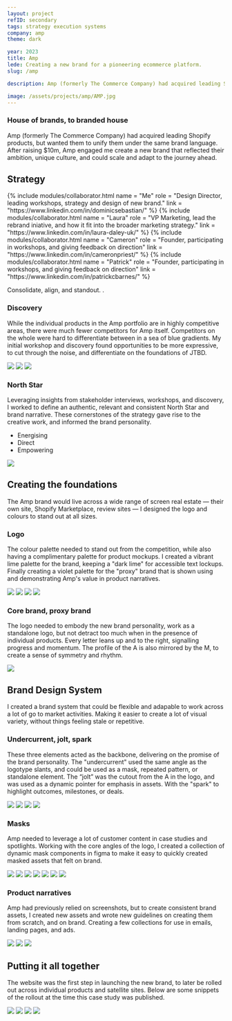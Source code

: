 ```yaml
---
layout: project
refID: secondary
tags: strategy execution systems
company: amp
theme: dark

year: 2023
title: Amp
lede: Creating a new brand for a pioneering ecommerce platform.
slug: /amp

description: Amp (formerly The Commerce Company) had acquired leading Shopify products, but wanted them to unify them under the same brand language. After raising $10m, Amp engaged me create a new brand that reflected their ambition, unique culture, and could scale and adapt to the journey ahead.

image: /assets/projects/amp/AMP.jpg
---
```


### House of brands, to branded house

Amp (formerly The Commerce Company) had acquired leading Shopify products, but wanted them to unify them under the same brand language. After raising $10m, Amp engaged me create a new brand that reflected their ambition, unique culture, and could scale and adapt to the journey ahead.

<section class="bordered">
    <div class="tiles center">
        <div>
            <h2>Strategy</h2>
            <div class="collaborators">
                {% include modules/collaborator.html 
                    name = "Me" 
                    role = "Design Director, leading workshops, strategy and design of new brand."
                    link = "https://www.linkedin.com/in/dominicsebastian/"
                %}
                {% include modules/collaborator.html 
                    name = "Laura"
                    role = "VP Marketing, lead the rebrand iniative, and how it fit into the broader marketing strategy."
                    link = "https://www.linkedin.com/in/laura-daley-uk/"
                %}
                {% include modules/collaborator.html 
                    name = "Cameron"
                    role = "Founder, participating in workshops, and giving feedback on direction"
                    link = "https://www.linkedin.com/in/cameronpriest/"
                %}
                {% include modules/collaborator.html 
                    name = "Patrick"
                    role = "Founder, participating in workshops, and giving feedback on direction"
                    link = "https://www.linkedin.com/in/patrickcbarnes/"
                %}
            </div>
        </div>
        <div>
            <p class="description">Consolidate, align, and standout. .</p>
        </div>
    </div>
</section>

### Discovery

While the individual products in the Amp portfolio are in highly competitive areas, there were much fewer competitors for Amp itself. Competitors on the whole were hard to differentiate between in a sea of blue gradients. My initial workshop and discovery found opportunities to be more expressive, to cut through the noise, and differentiate on the foundations of JTBD.

<section>
    <div class="gallery">
        <img class="full" src="/assets/projects/amp/strategy-discovery.jpg">
        <img class="half" src="/assets/projects/amp/strategy-opportunity.jpg">
        <img class="half" src="/assets/projects/amp/strategy-jtbd.jpg">
    </div>
</section>

### North Star

Leveraging insights from stakeholder interviews, workshops, and discovery, I worked to define an authentic, relevant and consistent North Star and brand narrative. These cornerstones of the strategy gave rise to the creative work, and informed the brand personality.

- Energising
- Direct
- Empowering

<section>
    <div class="gallery">
        <img class="full" src="/assets/projects/amp/strategy-north-star.jpg">
    </div>
</section>

<section class="bordered">
        <div class="tiles center">
        <div>
            <h2>Creating the foundations</h2>
        </div>
        <div>
            <p class="description">The Amp brand would live across a wide range of screen real estate — their own site, Shopify Marketplace, review sites — I designed the logo and colours to stand out at all sizes. </p>
        </div>
    </div>
</section>

### Logo

The colour palette needed to stand out from the competition, while also having a complimentary palette for product mockups. I created a vibrant lime palette for the brand, keeping a "dark lime" for accessible text lockups. Finally creating a violet palette for the "proxy" brand that is shown using and demonstrating Amp's value in product narratives.

<section>
    <div class="gallery">
        <img class="full" src="/assets/projects/amp/logo.jpg">
        <img class="third" src="/assets/projects/amp/logo-partnerships.jpg">
        <img class="third" src="/assets/projects/amp/logo-product.jpg">
        <img class="third" src="/assets/projects/amp/logo-marketplace.jpg">
    </div>
</section>

### Core brand, proxy brand

The logo needed to embody the new brand personality, work as a standalone logo, but not detract too much when in the presence of individual products. Every letter leans up and to the right, signalling progress and momentum. The profile of the A is also mirrored by the M, to create a sense of symmetry and rhythm.

<section>
    <div class="gallery">
        <img class="full" src="/assets/projects/amp/palette.jpg">
    </div>
</section>

<section class="bordered">
        <div class="tiles center">
        <div>
            <h2>Brand Design System</h2>
        </div>
        <div>
            <p class="description">I created a brand system that could be flexible and adapable to work across a lot of go to market activities. Making it easier to create a lot of visual variety, without things feeling stale or repetitive.</p>
        </div>
    </div>
</section>

### Undercurrent, jolt, spark

These three elements acted as the backbone, delivering on the promise of the brand personality. The "undercurrent" used the same angle as the logotype slants, and could be used as a mask, repeated pattern, or standalone element. The “jolt” was the cutout from the A in the logo, and was used as a dynamic pointer for emphasis in assets. With the "spark" to highlight outcomes, milestones, or deals.

<section>
    <div class="gallery">
        <img class="full" src="/assets/projects/amp/foundations-a.jpg">
        <img class="third" src="/assets/projects/amp/foundations-b.jpg">
        <img class="third" src="/assets/projects/amp/foundations-c.jpg">
        <img class="third" src="/assets/projects/amp/foundations-d.jpg">
    </div>
</section>

### Masks

Amp needed to leverage a lot of customer content in case studies and spotlights. Working with the core angles of the logo, I created a collection of dynamic mask components in figma to make it easy to quickly created masked assets that felt on brand.

<section>
    <div class="gallery">
        <img class="full" src="/assets/projects/amp/mask-comp.jpg">
        <img class="third" src="/assets/projects/amp/mask-a.jpg">
        <img class="third" src="/assets/projects/amp/mask-b.jpg">
        <img class="third" src="/assets/projects/amp/mask-c.jpg">
        <img class="third" src="/assets/projects/amp/mask-d.jpg">
        <img class="third" src="/assets/projects/amp/mask-e.jpg">
        <img class="third" src="/assets/projects/amp/mask-f.jpg">
    </div>
</section>

### Product narratives

Amp had previously relied on screenshots, but to create consistent brand assets, I created new assets and wrote new guidelines on creating them from scratch, and on brand. Creating a few collections for use in emails, landing pages, and ads.

<section>
    <div class="gallery">
        <img class="full" src="/assets/projects/amp/product-a.jpg">
        <img class="half" src="/assets/projects/amp/product-b.jpg">
        <img class="half" src="/assets/projects/amp/product-c.jpg">
    </div>
</section>

<section class="top-bordered">
        <div class="tiles center">
        <div>
            <h2>Putting it all together</h2>
        </div>
        <div>
            <p class="description">The website was the first step in launching the new brand, to later be rolled out across individual products and satellite sites. Below are some snippets of the rollout at the time this case study was published.
</p>
        </div>
    </div>
</section>

<section>
    <div class="gallery">
        <img class="full" src="/assets/projects/amp/example-site.jpg">
        <img class="full" src="/assets/projects/amp/example-testimonial.jpg">
        <img class="full" src="/assets/projects/amp/examples-product.jpg">
        <img class="full" src="/assets/projects/amp/example-footer.jpg">
    </div>
</section>
